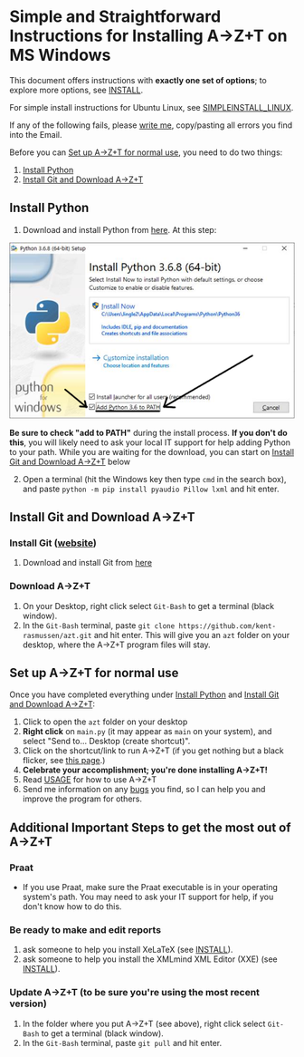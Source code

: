 # Simple and Straightforward Instructions for Installing A→Z+T on MS Windows
This document offers instructions with **exactly one set of options**; to explore more options, see [INSTALL](INSTALL.md).

For simple install instructions for Ubuntu Linux, see [SIMPLEINSTALL_LINUX](SIMPLEINSTALL_LINUX.md).

If any of the following fails, please [write me](BUGS.md), copy/pasting all errors you find into the Email.

Before you can [Set up A→Z+T for normal use](#set-up-azt-for-normal-use), you need to do two things:
1. [Install Python](#install-python)
2. [Install Git and Download A→Z+T](#install-git-and-download-azt)

## Install Python
1. Download and install Python from [here](https://www.python.org/ftp/python/3.6.8/python-3.6.8-amd64.exe). At this step:

![Add Python to Path](images/Python_path.png "Add Python to Path")

**Be sure to check "add to PATH"** during the install process. **If you don't do this**, you will likely need to ask your local IT support for help adding Python to your path. While you are waiting for the download, you can start on [Install Git and Download A→Z+T](#install-git-and-download-azt) below

2. Open a terminal (hit the Windows key then type `cmd` in the search box), and paste `python -m pip install pyaudio Pillow lxml` and hit enter.

## Install Git and Download A→Z+T

### Install Git ([website](https://git-scm.com/download/win))
1. Download and install Git from [here](https://github.com/git-for-windows/git/releases/download/v2.33.0.windows.2/Git-2.33.0.2-64-bit.exe)

### Download A→Z+T
1. On your Desktop, right click select `Git-Bash` to get a terminal (black window).
2. In the `Git-Bash` terminal, paste `git clone https://github.com/kent-rasmussen/azt.git` and hit enter. This will give you an `azt` folder on your desktop, where the A→Z+T program files will stay.

## Set up A→Z+T for normal use
Once you have completed everything under [Install Python](#install-python) and [Install Git and Download A→Z+T](#install-git-and-download-azt):
1. Click to open the `azt` folder on your desktop
2. **Right click** on `main.py` (it may appear as `main` on your system), and select "Send to... Desktop (create shortcut)".
3. Click on the shortcut/link to run A→Z+T (if you get nothing but a black flicker, see [this page](INSTALL_PROBLEMS.md).)
4. **Celebrate your accomplishment; you're done installing A→Z+T!**
5. Read [USAGE](USAGE.md) for how to use A→Z+T
6. Send me information on any [bugs](BUGS.md) you find, so I can help you and improve the program for others.

## Additional Important Steps to get the most out of A→Z+T

### Praat
- If you use Praat, make sure the Praat executable is in your operating system's path. You may need to ask your IT support for help, if you don't know how to do this.

### Be ready to make and edit reports
1. ask someone to help you install XeLaTeX (see [INSTALL](INSTALL.md)).
2. ask someone to help you install the XMLmind XML Editor (XXE) (see [INSTALL](INSTALL.md)).

### Update A→Z+T (to be sure you're using the most recent version)
1. In the folder where you put A→Z+T (see above), right click select `Git-Bash` to get a terminal (black window).
2. In the `Git-Bash` terminal, paste `git pull` and hit enter.
